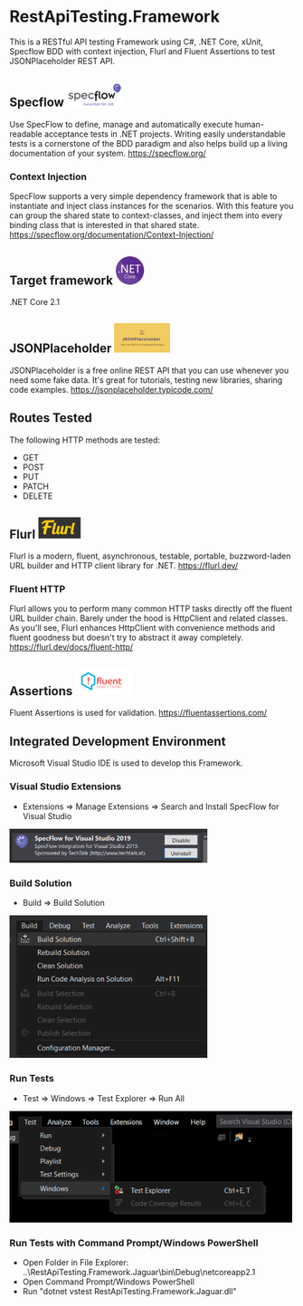 # RestApiTesting.Framework
This is a RESTful API testing Framework using C#, .NET Core, xUnit, Specflow BDD with context injection, Flurl and Fluent Assertions to test JSONPlaceholder REST API.  

## Specflow  <img src ="RestApiTesting.Framework.Jaguar/Images/specflow.png" width=99>
Use SpecFlow to define, manage and automatically execute human-readable acceptance tests in .NET projects. Writing easily understandable tests is a cornerstone of the BDD paradigm and also helps build up a living documentation of your system. https://specflow.org/
### Context Injection
SpecFlow supports a very simple dependency framework that is able to instantiate and inject class instances for the scenarios. With this feature you can group the shared state to context-classes, and inject them into every binding class that is interested in that shared state. https://specflow.org/documentation/Context-Injection/

## Target framework  <img src ="RestApiTesting.Framework.Jaguar/Images/netcore.png" width=50>
.NET Core 2.1

## JSONPlaceholder  <img src ="RestApiTesting.Framework.Jaguar/Images/JSONPlaceholder.jpg" width=99>
JSONPlaceholder is a free online REST API that you can use whenever you need some fake data. It's great for tutorials, testing new libraries, sharing code examples.
https://jsonplaceholder.typicode.com/

## Routes Tested
The following HTTP methods are tested:
* GET
* POST
* PUT
* PATCH
* DELETE

## Flurl  <img src ="RestApiTesting.Framework.Jaguar/Images/flurl.png" width=75>
Flurl is a modern, fluent, asynchronous, testable, portable, buzzword-laden URL builder and HTTP client library for .NET. https://flurl.dev/
### Fluent HTTP
Flurl allows you to perform many common HTTP tasks directly off the fluent URL builder chain. Barely under the hood is HttpClient and related classes. As you'll see, Flurl enhances HttpClient with convenience methods and fluent goodness but doesn't try to abstract it away completely.
https://flurl.dev/docs/fluent-http/

## Assertions <img src ="RestApiTesting.Framework.Jaguar/Images/fluentassertions.png" width=99>
Fluent Assertions is used for validation.
https://fluentassertions.com/ 

## Integrated Development Environment
Microsoft Visual Studio IDE is used to develop this Framework.

### Visual Studio Extensions
* Extensions => Manage Extensions => Search and Install SpecFlow for Visual Studio
<img src ="RestApiTesting.Framework.Jaguar/Images/specflowextension.png" width=350>

### Build Solution
* Build => Build Solution
<img src ="RestApiTesting.Framework.Jaguar/Images/build.png" width=350>

### Run Tests
* Test => Windows => Test Explorer => Run All
<img src ="RestApiTesting.Framework.Jaguar/Images/testexplorer.png" width=500>

### Run Tests with Command Prompt/Windows PowerShell
* Open Folder in File Explorer: ..\RestApiTesting.Framework.Jaguar\bin\Debug\netcoreapp2.1
* Open Command Prompt/Windows PowerShell
* Run "dotnet vstest RestApiTesting.Framework.Jaguar.dll"
